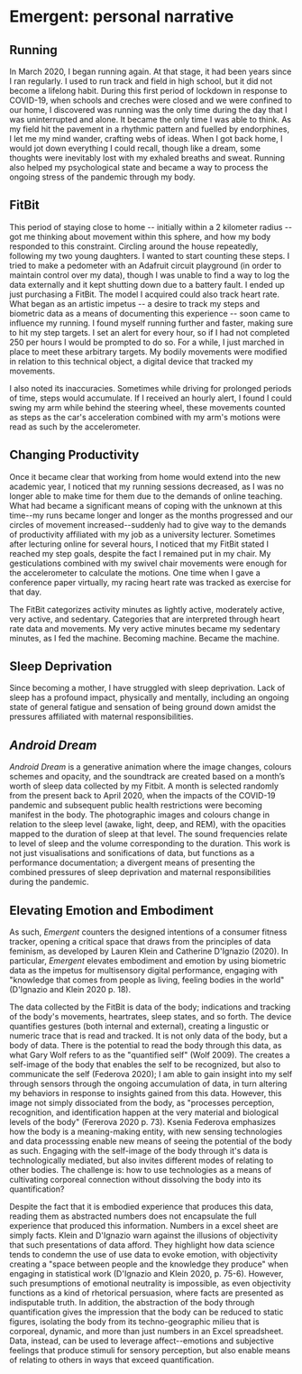 # Emergent: personal narrative

## Running

In March 2020, I began running again. At that stage, it had been years since I ran regularly. I used to run track and field in high school, but it did not become a lifelong habit. During this first period of lockdown in response to COVID-19, when schools and creches were closed and we were confined to our home, I discovered was running was the only time during the day that I was uninterrupted and alone. It became the only time I was able to think. As my field hit the pavement in a rhythmic pattern and fuelled by endorphines, I let me my mind wander, crafting webs of ideas. When I got back home, I would jot down everything I could recall, though like a dream, some thoughts were inevitably lost with my exhaled breaths and sweat. Running also helped my psychological state and became a way to process the ongoing stress of the pandemic through my body.

## FitBit

This period of staying close to home -- initially within a 2 kilometer radius -- got me thinking about movement within this sphere, and how my body responded to this constraint. Circling around the house repeatedly, following my two young daughters. I wanted to start counting these steps. I tried to make a pedometer with an Adafruit circuit playground (in order to maintain control over my data), though I was unable to find a way to log the data externally and it kept shutting down due to a battery fault. I ended up just purchasing a FitBit. The model I acquired could also track heart rate. What began as an artistic impetus -- a desire to track my steps and biometric data as a means of documenting this experience -- soon came to influence my running. I found myself running further and faster, making sure to hit my step targets. I set an alert for every hour, so if I had not completed 250 per hours I would be prompted to do so. For a while, I just marched in place to meet these arbitrary targets. My bodily movements were modified in relation to this technical object, a digital device that tracked my movements.

I also noted its inaccuracies. Sometimes while driving for prolonged periods of time, steps would accumulate. If I received an hourly alert, I found I could swing my arm while behind the steering wheel, these movements counted as steps as the car's acceleration combined with my arm's motions were read as such by the accelerometer. 

## Changing Productivity

Once it became clear that working from home would extend into the new academic year, I noticed that my running sessions decreased, as I was no longer able to make time for them due to the demands of online teaching. What had became a significant means of coping with the unknown at this time--my runs became longer and longer as the months progressed and our circles of movement increased--suddenly had to give way to the demands of productivity affiliated with my job as a university lecturer. Sometimes after lecturing online for several hours, I noticed that my FitBit stated I reached my step goals, despite the fact I remained put in my chair. My gesticulations combined with my swivel chair movements were enough for the accelerometer to calculate the motions. One time when I gave a conference paper virtually, my racing heart rate was tracked as exercise for that day. 

The FitBit categorizes activity minutes as lightly active, moderately active, very active, and sedentary. Categories that are interpreted through heart rate data and movements. My very active minutes became my sedentary minutes, as I fed the machine. Becoming machine. Became the machine.

## Sleep Deprivation

Since becoming a mother, I have struggled with sleep deprivation. Lack of sleep has a profound impact, physically and mentally, including an ongoing state of general fatigue and sensation of being ground down amidst the pressures affiliated with maternal responsibilities. 

## *Android Dream*

*Android Dream* is a generative animation where the image changes, colours schemes and opacity, and the soundtrack are created based on a month’s worth of sleep data collected by my Fitbit. A month is selected randomly from the present back to April 2020, when the impacts of the COVID-19 pandemic and subsequent public health restrictions were becoming manifest in the body. The photographic images and colours change in relation to the sleep level (awake, light, deep, and REM), with the opacities mapped to the duration of sleep at that level. The sound frequencies relate to level of sleep and the volume corresponding to the duration. This work is not just visualisations and sonifications of data, but functions as a performance documentation; a divergent means of presenting the combined pressures of sleep deprivation and maternal responsibilities during the pandemic.

## Elevating Emotion and Embodiment

As such, *Emergent* counters the designed intentions of a consumer fitness tracker, opening a critical space that draws from the principles of data feminism, as developed by Lauren Klein and Catherine D'Ignazio (2020). In particular, *Emergent* elevates embodiment and emotion by using biometric data as the impetus for multisensory digital performance, engaging with "knowledge that comes from people as living, feeling bodies in the world" (D'Ignazio and Klein 2020 p. 18). 

The data collected by the FitBit is data of the body; indications and tracking of the body's movements, heartrates, sleep states, and so forth. The device quantifies gestures (both internal and external), creating a lingustic or numeric trace that is read and tracked. It is not only data of the body, but a body of data. There is the potential to read the body through this data, as what Gary Wolf refers to as the "quantified self" (Wolf 2009). The creates a self-image of the body that enables the self to be recognized, but also to communicate the self (Federova 2020); I am able to gain insight into my self through sensors through the ongoing accumulation of data, in turn altering my behaviors in response to insights gained from this data. However, this image not simply dissociated from the body, as "processes perception, recognition, and identification happen at the very material and biological levels of the body" (Fererova 2020 p. 73). Ksenia Federova emphasizes how the body is a meaning-making entity, with new sensing technologies and data processsing enable new means of seeing the potential of the body as such. Engaging with the self-image of the body through it's data is technologically mediated, but also invites different modes of relating to other bodies. The challenge is: how to use technologies as a means of cultivating corporeal connection without dissolving the body into its quantification? 

Despite the fact that it is embodied experience that produces this data, reading them as abstracted numbers does not encapsulate the full experience that produced this information. Numbers in a excel sheet are simply facts. Klein and D'Ignazio warn against the illusions of objectivity that such presentations of data afford. They highlight how data science tends to condemn the use of use data to evoke emotion, with objectivity creating a "space between people and the knowledge they produce" when engaging in statistical work (D'Ignazio and Klein 2020, p. 75-6). However, such presumptions of emotional neutrality is impossible, as even objectivity functions as a kind of rhetorical persuasion, where facts are presented as indisputable truth. In addition, the abstraction of the body through quantification gives the impression that the body can be reduced to static figures, isolating the body from its techno-geographic milieu that is corporeal, dynamic, and more than just numbers in an Excel spreadsheet. Data, instead, can be used to leverage affect--emotions and subjective feelings that produce stimuli for sensory perception, but also enable means of relating to others in ways that exceed quantification. 